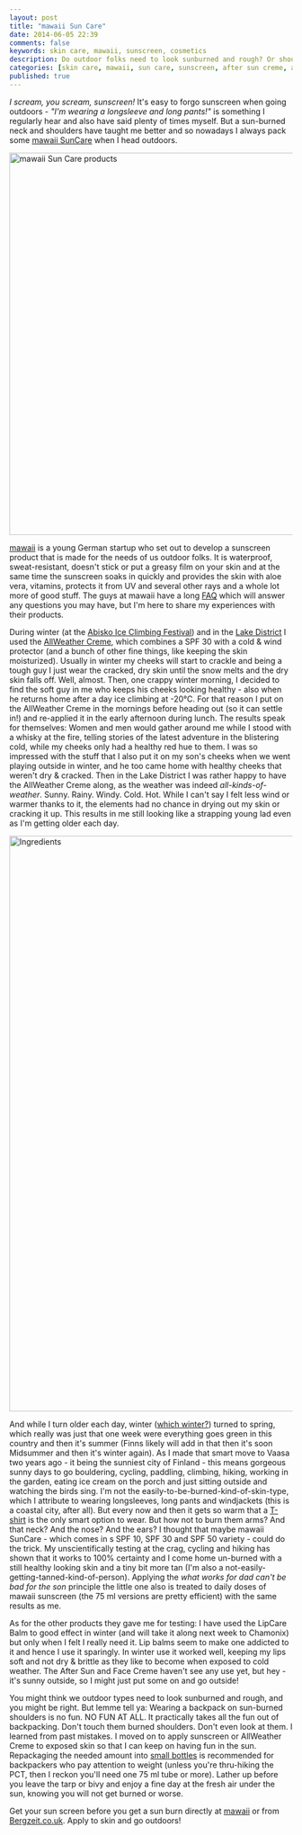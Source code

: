 ```yaml
---
layout: post
title: "mawaii Sun Care"
date: 2014-06-05 22:39
comments: false
keywords: skin care, mawaii, sunscreen, cosmetics
description: Do outdoor folks need to look sunburned and rough? Or should they look healthy and tanned? mawaii helps you achieve the latter, while using nothing is a sure way to achieve the former!
categories: [skin care, mawaii, sun care, sunscreen, after sun creme, all weather creme]
published: true
---
```


*I scream, you scream, sunscreen!* It's easy to forgo sunscreen when going outdoors - *"I'm wearing a longsleeve and long pants!"* is something I regularly hear and also have said plenty of times myself. But a sun-burned neck and shoulders have taught me better and so nowadays I always pack some [mawaii SunCare](http://www.mawaii-suncare.com/) when I head outdoors.

<a href="https://www.flickr.com/photos/hendrikmorkel/14377418593" title="mawaii Sun Care products by Hendrik Morkel, on Flickr"><img src="https://farm4.staticflickr.com/3856/14377418593_4d72b38823_b.jpg" width="1024" height="680" alt="mawaii Sun Care products"></a>

<!-- more -->

[mawaii](http://www.mawaii-suncare.com/) is a young German startup who set out to develop a sunscreen product that is made for the needs of us outdoor folks. It is waterproof, sweat-resistant, doesn't stick or put a greasy film on your skin and at the same time the sunscreen soaks in quickly and provides the skin with aloe vera, vitamins, protects it from UV and several other rays and a whole lot more of good stuff. The guys at mawaii have a long [FAQ](http://www.mawaii-suncare.com/Faqs.html) which will answer any questions you may have, but I'm here to share my experiences with their products.

During winter (at the [Abisko Ice Climbing Festival](http://hikinginfinland.com/2014/03/abisko-ice-climbing-festival-2014.html)) and in the [Lake District](http://hikinginfinland.com/blog/categories/lake-district/) I used the [AllWeather Creme](http://www.mawaii-suncare.com/Products.html), which combines a SPF 30 with a cold & wind protector (and a bunch of other fine things, like keeping the skin moisturized). Usually in winter my cheeks will start to crackle and being a tough guy I just wear the cracked, dry skin until the snow melts and the dry skin falls off. Well, almost. Then, one crappy winter morning, I decided to find the soft guy in me who keeps his cheeks looking healthy - also when he returns home after a day ice climbing at -20°C. For that reason I put on the AllWeather Creme in the mornings before heading out (so it can settle in!) and re-applied it in the early afternoon during lunch. The results speak for themselves: Women and men would gather around me while I stood with a whisky at the fire, telling stories of the latest adventure in the blistering cold, while my cheeks only had a healthy red hue to them. I was so impressed with the stuff that I also put it on my son's cheeks when we went playing outside in winter, and he too came home with healthy cheeks that weren't dry & cracked. Then in the Lake District I was rather happy to have the AllWeather Creme along, as the weather was indeed *all-kinds-of-weather*. Sunny. Rainy. Windy. Cold. Hot. While I can't say I felt less wind or warmer thanks to it, the elements had no chance in drying out my skin or cracking it up. This results in me still looking like a strapping young lad even as I'm getting older each day.

<a href="https://www.flickr.com/photos/hendrikmorkel/14170571679" title="Ingredients by Hendrik Morkel, on Flickr"><img src="https://farm4.staticflickr.com/3925/14170571679_9ef990e999_b.jpg" width="680" height="1024" alt="Ingredients"></a>

And while I turn older each day, winter ([which winter?](http://hikinginfinland.com/2014/02/the-four-week-winter.html)) turned to spring, which really was just that one week were everything goes green in this country and then it's summer (Finns likely will add in that then it's soon Midsummer and then it's winter again). As I made that smart move to Vaasa two years ago - it being the sunniest city of Finland - this means gorgeous sunny days to go bouldering, cycling, paddling, climbing, hiking, working in the garden, eating ice cream on the porch and just sitting outside and watching the birds sing. I'm not the easily-to-be-burned-kind-of-skin-type, which I attribute to wearing longsleeves, long pants and windjackets (this is a coastal city, after all). But every now and then it gets so warm that a [T-shirt](http://hikinginfinland.com/2013/05/lightweight-hiking-shirts.html) is the only smart option to wear. But how not to burn them arms? And that neck? And the nose? And the ears? I thought that maybe mawaii SunCare - which comes in s SPF 10, SPF 30 and SPF 50 variety - could do the trick. My unscientifically testing at the crag, cycling and hiking has shown that it works to 100% certainty and I come home un-burned with a still healthy looking skin and a tiny bit more tan (I'm also a not-easily-getting-tanned-kind-of-person). Applying the *what works for dad can't be bad for the son* principle the little one also is treated to daily doses of mawaii sunscreen (the 75 ml versions are pretty efficient) with the same results as me. 

As for the other products they gave me for testing: I have used the LipCare Balm to good effect in winter (and will take it along next week to Chamonix) but only when I felt I really need it. Lip balms seem to make one addicted to it and hence I use it sparingly. In winter use it worked well, keeping my lips soft and not dry & brittle as they like to become when exposed to cold weather. The After Sun and Face Creme haven't see any use yet, but hey - it's sunny outside, so I might just put some on and go outside! 

You might think we outdoor types need to look sunburned and rough, and you might be right. But lemme tell ya: Wearing a backpack on sun-burned shoulders is no fun. NO FUN AT ALL. It practically takes all the fun out of backpacking. Don't touch them burned shoulders. Don't even look at them. I learned from past mistakes. I moved on to apply sunscreen or AllWeather Creme to exposed skin so that I can keep on having fun in the sun. Repackaging the needed amount into [small bottles](http://www.bergzeit.de/nalgene-flaschen-rund-15ml/) is recommended for backpackers who pay attention to weight (unless you're thru-hiking the PCT, then I reckon you'll need one 75 ml tube or more). Lather up before you leave the tarp or bivy and enjoy a fine day at the fresh air under the sun, knowing you will not get burned or worse. 

Get your sun screen before you get a sun burn directly at [mawaii](https://www.mawaii-shop.com/) or from [Bergzeit.co.uk](http://www.bergzeit.co.uk/mawaii/?pid=81). Apply to skin and go outdoors!
